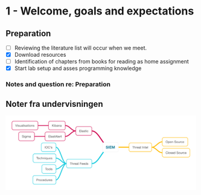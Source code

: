 # 1 - Welcome, goals and expectations

## Preparation

* [ ] Reviewing the literature list will occur when we meet.
* [x] Download resources
* [ ] Identification of chapters from books for reading as home assignment
* [x] Start lab setup and asses programming knowledge

### Notes and question re: Preparation

## Noter fra undervisningen

![MindMap](https://github.com/krejac/kea-siem-log/raw/master/media/SIEM.png)

